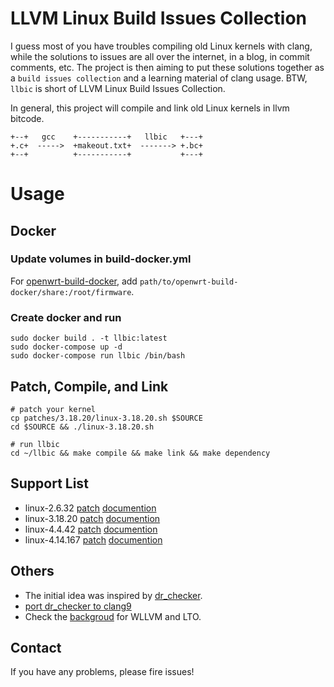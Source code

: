 # LLVM Linux Build Issues Collection

I guess most of you have troubles compiling old Linux kernels with clang,
while the solutions to issues are all over the internet, in a blog,
in commit comments, etc. The project is then aiming to put these solutions
together as a `build issues collection` and a learning material of clang usage.
BTW, `llbic` is short of LLVM Linux Build Issues Collection.

In general, this project will compile and link old Linux kernels in llvm bitcode.


```
+--+   gcc    +-----------+   llbic   +---+
+.c+  ----->  +makeout.txt+  -------> +.bc+
+--+          +-----------+           +---+
```

# Usage

## Docker

### Update volumes in build-docker.yml

For [openwrt-build-docker](), add `path/to/openwrt-build-docker/share:/root/firmware`.

### Create docker and run

```
sudo docker build . -t llbic:latest
sudo docker-compose up -d
sudo docker-compose run llbic /bin/bash
```

## Patch, Compile, and Link

```
# patch your kernel
cp patches/3.18.20/linux-3.18.20.sh $SOURCE
cd $SOURCE && ./linux-3.18.20.sh

# run llbic
cd ~/llbic && make compile && make link && make dependency
```

## Support List
+ linux-2.6.32 [patch](./patches/2.6.32/linux-2.6.32.sh) [documention](./patches/2.6.32/linux-2.6.32.md)
+ linux-3.18.20 [patch](./patches/3.18.20/linux-3.18.20.sh) [documention](./patches/3.18.20/linux-3.18.20.md)
+ linux-4.4.42 [patch](./patches/4.4.42/linux-4.4.42.sh) [documention](./patches/4.4.42/linux-4.4.42.md)
+ linux-4.14.167 [patch](./patches/4.14.167/linux-4.14.167.sh) [documention](./patches/4.14.167/linux-4.14.167.md)

## Others
+ The initial idea was inspired by [dr_checker](https://github.com/ucsb-seclab/dr_checker).
+ [port dr_checker to clang9](./doc/port-dr_checker-2-clang-9.md)
+ Check the [backgroud](./doc/backgroud.md) for WLLVM and LTO.

## Contact

If you have any problems, please fire issues!
